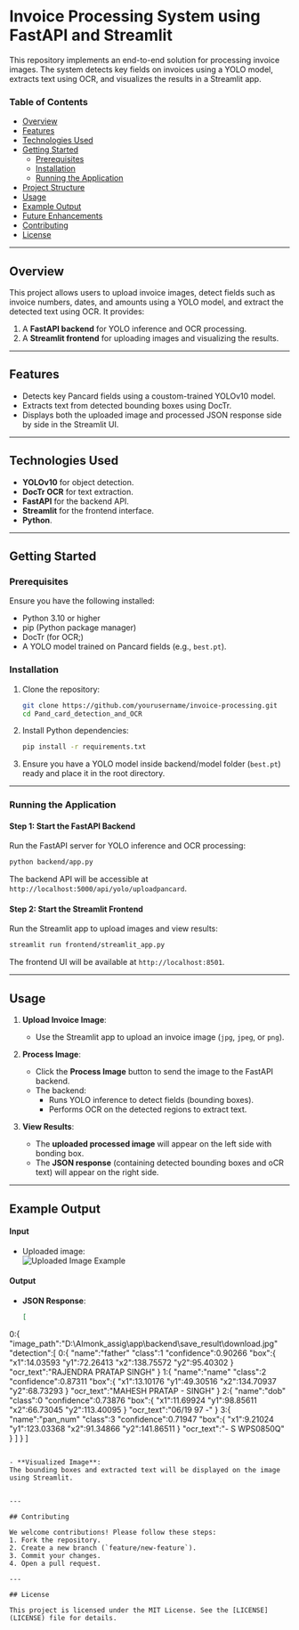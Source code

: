 
# Invoice Processing System using FastAPI and Streamlit

This repository implements an end-to-end solution for processing invoice images. The system detects key fields on invoices using a YOLO model, extracts text using OCR, and visualizes the results in a Streamlit app. 

### Table of Contents
- [Overview](#overview)
- [Features](#features)
- [Technologies Used](#technologies-used)
- [Getting Started](#getting-started)
  - [Prerequisites](#prerequisites)
  - [Installation](#installation)
  - [Running the Application](#running-the-application)
- [Project Structure](#project-structure)
- [Usage](#usage)
- [Example Output](#example-output)
- [Future Enhancements](#future-enhancements)
- [Contributing](#contributing)
- [License](#license)

---

## Overview

This project allows users to upload invoice images, detect fields such as invoice numbers, dates, and amounts using a YOLO model, and extract the detected text using OCR. It provides:
1. A **FastAPI backend** for YOLO inference and OCR processing.
2. A **Streamlit frontend** for uploading images and visualizing the results.

---

## Features

* Detects key Pancard fields using a coustom-trained YOLOv10 model.
* Extracts text from detected bounding boxes using DocTr.
* Displays both the uploaded image and processed JSON response side by side in the Streamlit UI.

---

## Technologies Used

- **YOLOv10** for object detection.
- **DocTr OCR** for text extraction.
- **FastAPI** for the backend API.
- **Streamlit** for the frontend interface.
- **Python**.

---

## Getting Started

### Prerequisites
Ensure you have the following installed:
- Python 3.10 or higher
- pip (Python package manager)
- DocTr (for OCR;)
- A YOLO model trained on Pancard fields (e.g., `best.pt`).

### Installation
1. Clone the repository:
   ```bash
   git clone https://github.com/yourusername/invoice-processing.git
   cd Pand_card_detection_and_OCR
   ```

2. Install Python dependencies:
   ```bash
   pip install -r requirements.txt
   ```

3. Ensure you have a YOLO model inside backend/model folder (`best.pt`) ready and place it in the root directory.

---

### Running the Application

#### Step 1: Start the FastAPI Backend
Run the FastAPI server for YOLO inference and OCR processing:
```bash
python backend/app.py
```


The backend API will be accessible at `http://localhost:5000/api/yolo/uploadpancard`.

#### Step 2: Start the Streamlit Frontend
Run the Streamlit app to upload images and view results:
```bash
streamlit run frontend/streamlit_app.py
```
The frontend UI will be available at `http://localhost:8501`.

---


## Usage

1. **Upload Invoice Image**:
   - Use the Streamlit app to upload an invoice image (`jpg`, `jpeg`, or `png`).
   
2. **Process Image**:
   - Click the **Process Image** button to send the image to the FastAPI backend.
   - The backend:
     - Runs YOLO inference to detect fields (bounding boxes).
     - Performs OCR on the detected regions to extract text.

3. **View Results**:
   - The **uploaded processed image** will appear on the left side with bonding box.
   - The **JSON response** (containing detected bounding boxes and oCR text) will appear on the right side.

---

## Example Output

#### Input
- Uploaded image:  
![Uploaded Image Example](https://via.placeholder.com/400x200)

#### Output
- **JSON Response**:
  ```json
  [
0:{
"image_path":"D:\AImonk_assig\app\backend\save_result\download.jpg"
"detection":[
0:{
"name":"father"
"class":1
"confidence":0.90266
"box":{
"x1":14.03593
"y1":72.26413
"x2":138.75572
"y2":95.40302
}
"ocr_text":"RAJENDRA PRATAP SINGH"
}
1:{
"name":"name"
"class":2
"confidence":0.87311
"box":{
"x1":13.10176
"y1":49.30516
"x2":134.70937
"y2":68.73293
}
"ocr_text":"MAHESH PRATAP -
SINGH"
}
2:{
"name":"dob"
"class":0
"confidence":0.73876
"box":{
"x1":11.69924
"y1":98.85611
"x2":66.73045
"y2":113.40095
}
"ocr_text":"06/19 97 -"
}
3:{
"name":"pan_num"
"class":3
"confidence":0.71947
"box":{
"x1":9.21024
"y1":123.03368
"x2":91.34866
"y2":141.86511
}
"ocr_text":"- S WPS0850Q"
}
]
}
]
  ```

- **Visualized Image**:
  The bounding boxes and extracted text will be displayed on the image using Streamlit.


---

## Contributing

We welcome contributions! Please follow these steps:
1. Fork the repository.
2. Create a new branch (`feature/new-feature`).
3. Commit your changes.
4. Open a pull request.

---

## License

This project is licensed under the MIT License. See the [LICENSE](LICENSE) file for details.
